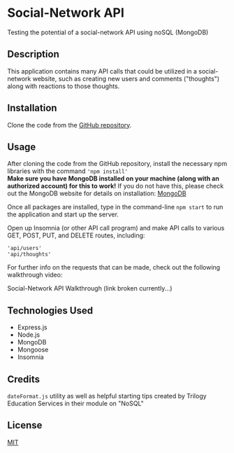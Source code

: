 # Social-Network API

Testing the potential of a social-network API using noSQL (MongoDB)

## Description

This application contains many API calls that could be utilized in a social-network website, such as creating new users and comments ("thoughts") along with reactions to those thoughts.

## Installation

Clone the code from the [GitHub repository](https://github.com/mfcodingbc/social-network-api).

## Usage

After cloning the code from the GitHub repository, install the necessary npm libraries with the command `'npm install'`  
**Make sure you have MongoDB installed on your machine (along with an authorized account) for this to work!** If you do not have this, please check out the MongoDB website for details on installation: [MongoDB](https://www.mongodb.com/)

Once all packages are installed, type in the command-line `npm start` to run the application and start up the server.

Open up Insomnia (or other API call program) and make API calls to various GET, POST, PUT, and DELETE routes, including:

`'api/users'`  
`'api/thoughts'`

For further info on the requests that can be made, check out the following walkthrough video:

Social-Network API Walkthrough (link broken currently...)

## Technologies Used

- Express.js
- Node.js
- MongoDB
- Mongoose
- Insomnia

## Credits

`dateFormat.js` utility as well as helpful starting tips created by Trilogy Education Services in their module on "NoSQL"

## License

[MIT](https://choosealicense.com/licenses/mit/)
